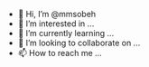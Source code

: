 - 👋 Hi, I’m @mmsobeh
- 👀 I’m interested in ...
- 🌱 I’m currently learning ...
- 💞️ I’m looking to collaborate on ...
- 📫 How to reach me ...

<!---
mmsobeh/mmsobeh is a ✨ special ✨ repository because its `README.md` (this file) appears on your GitHub profile.
You can click the Preview link to take a look at your changes.
--->

